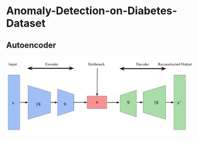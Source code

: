 # Anomaly-Detection-on-Diabetes-Dataset

Autoencoder
--------
![Autoencoder](https://github.com/azalahmadkhan/Anomaly-Detection-on-Diabetes-Dataset/blob/main/Autoencoder.png)
